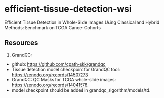 # efficient-tissue-detection-wsi
Efficient Tissue Detection in Whole-Slide Images Using Classical and Hybrid Methods: Benchmark on TCGA Cancer Cohorts


## Resources 

1. GrandQC:  
- github: https://github.com/cpath-ukk/grandqc
- Tissue detection model checkpoint for GrandQC tool: https://zenodo.org/records/14507273  
- GrandQC: QC Masks for TCGA whole-slide images:  https://zenodo.org/records/14041578.  
- model checkpoint should be added in grandqc_algorithm/models/td. 